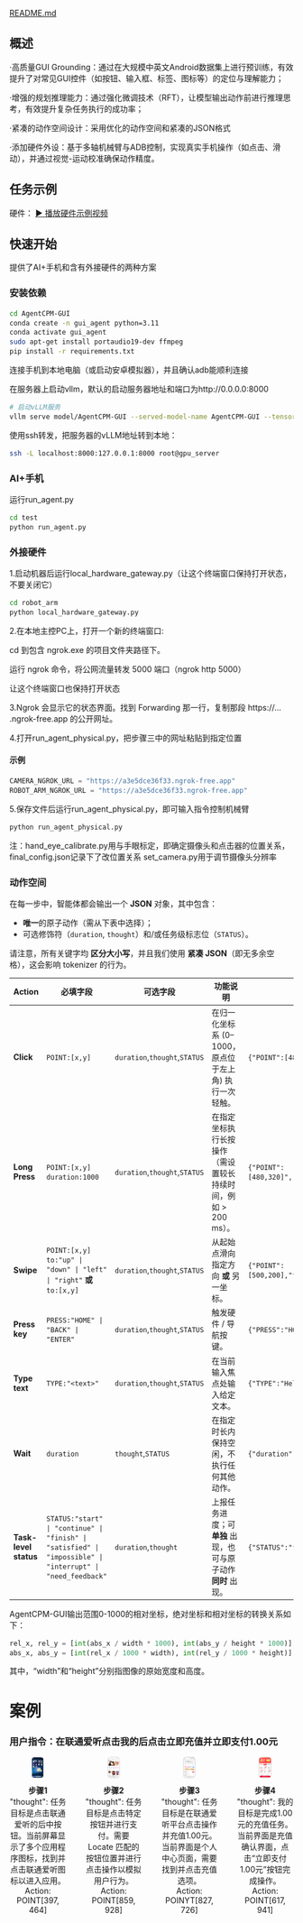 [README.md](https://github.com/user-attachments/files/21789384/README.md)
## 概述
·高质量GUI Grounding：通过在大规模中英文Android数据集上进行预训练，有效提升了对常见GUI控件（如按钮、输入框、标签、图标等）的定位与理解能力；

·增强的规划推理能力：通过强化微调技术（RFT），让模型输出动作前进行推理思考，有效提升复杂任务执行的成功率；

·紧凑的动作空间设计：采用优化的动作空间和紧凑的JSON格式

·添加硬件外设：基于多轴机械臂与ADB控制，实现真实手机操作（如点击、滑动），并通过视觉-运动校准确保动作精度。

## 任务示例
硬件：
[▶ 播放硬件示例视频](硬件示例视频.mp4)

## 快速开始
提供了AI+手机和含有外接硬件的两种方案
### 安装依赖

```bash
cd AgentCPM-GUI
conda create -n gui_agent python=3.11
conda activate gui_agent
sudo apt-get install portaudio19-dev ffmpeg
pip install -r requirements.txt
```

连接手机到本地电脑（或启动安卓模拟器），并且确认adb能顺利连接

在服务器上启动vllm，默认的启动服务器地址和端口为http://0.0.0.0:8000

```bash
# 启动vLLM服务
vllm serve model/AgentCPM-GUI --served-model-name AgentCPM-GUI --tensor_parallel_size 1 --trust-remote-code --limit-mm-per-prompt image=10
```
使用ssh转发，把服务器的vLLM地址转到本地：
```bash
ssh -L localhost:8000:127.0.0.1:8000 root@gpu_server
```
### AI+手机
运行run_agent.py
```bash
cd test
python run_agent.py
```
### 外接硬件
1.启动机器后运行local_hardware_gateway.py（让这个终端窗口保持打开状态，不要关闭它）
```bash
cd robot_arm
python local_hardware_gateway.py
```
2.在本地主控PC上，打开一个新的终端窗口:

cd 到包含 ngrok.exe 的项目文件夹路径下。

运行 ngrok 命令，将公网流量转发 5000 端口（ngrok http 5000）

让这个终端窗口也保持打开状态

3.Ngrok 会显示它的状态界面。找到 Forwarding 那一行，复制那段 https://... .ngrok-free.app 的公开网址。

4.打开run_agent_physical.py，把步骤三中的网址粘贴到指定位置
####  示例
```python
CAMERA_NGROK_URL = "https://a3e5dce36f33.ngrok-free.app"
ROBOT_ARM_NGROK_URL = "https://a3e5dce36f33.ngrok-free.app"
```
5.保存文件后运行run_agent_physical.py，即可输入指令控制机械臂
```bash
python run_agent_physical.py
```
注：hand_eye_calibrate.py用与手眼标定，即确定摄像头和点击器的位置关系，final_config.json记录下了改位置关系
      set_camera.py用于调节摄像头分辨率


### 动作空间

在每一步中，智能体都会输出一个 **JSON** 对象，其中包含：

* **唯一**的原子动作（需从下表中选择）；
* 可选修饰符（`duration`, `thought`）和/或任务级标志位（`STATUS`）。

请注意，所有关键字均 **区分大小写**，并且我们使用 **紧凑 JSON**（即无多余空格），这会影响 tokenizer 的行为。

| Action                | 必填字段                                                                                                        | 可选字段                          | 功能说明                                  | 例子                                     |
| --------------------- | ----------------------------------------------------------------------------------------------------------- | ----------------------------- | ------------------------------------- | -------------------------------------- |
| **Click**             | `POINT:[x,y]`                                                                                               | `duration`,`thought`,`STATUS` | 在归一化坐标系 (0–1000，原点位于左上角) 执行一次轻触。      | `{"POINT":[480,320]}`                  |
| **Long Press**        | `POINT:[x,y]`<br>`duration:1000`                                                                            | `duration`,`thought`,`STATUS` | 在指定坐标执行长按操作（需设置较长持续时间，例如 > 200 ms）。   | `{"POINT":[480,320]","duration":1000}` |
| **Swipe**             | `POINT:[x,y]`<br>`to:"up" \| "down" \| "left" \| "right"` **或** `to:[x,y]`                                  | `duration`,`thought`,`STATUS` | 从起始点滑向指定方向 **或** 另一坐标。                | `{"POINT":[500,200],"to":"down"}`      |
| **Press key**         | `PRESS:"HOME" \| "BACK" \| "ENTER"`                                                                         | `duration`,`thought`,`STATUS` | 触发硬件 / 导航按键。                          | `{"PRESS":"HOME"}`                     |
| **Type text**         | `TYPE:"<text>"`                                                                                             | `duration`,`thought`,`STATUS` | 在当前输入焦点处输入给定文本。                       | `{"TYPE":"Hello, world!"}`             |
| **Wait**              | `duration`                                                                                                  | `thought`,`STATUS`            | 在指定时长内保持空闲，不执行任何其他动作。                 | `{"duration":500}`                     |
| **Task-level status** | `STATUS:"start" \| "continue" \| "finish" \| "satisfied" \| "impossible" \| "interrupt" \| "need_feedback"` | `duration`,`thought`          | 上报任务进度；可 **单独** 出现，也可与原子动作 **同时** 出现。 | `{"STATUS":"finish"}`                  |

AgentCPM-GUI输出范围0-1000的相对坐标，绝对坐标和相对坐标的转换关系如下：
```python
rel_x, rel_y = [int(abs_x / width * 1000), int(abs_y / height * 1000)]
abs_x, abs_y = [int(rel_x / 1000 * width), int(rel_y / 1000 * height)]
```
其中，“width”和“height”分别指图像的原始宽度和高度。

# 案例

### 用户指令：在联通爱听点击我的后点击立即充值并立即支付1.00元

<div style="display: flex; flex-wrap: wrap; gap: 15px; justify-content: space-between; margin-bottom: 20px;">

<div style="width: 20%; min-width: 15px; text-align: center;">
  <img src="image/01.png" style="width: 20%; border: 1px solid #ddd; border-radius: 5px;" />
  <p style="margin-top: 8px; font-size: 14px;">
    <b>步骤1</b><br>
    "thought": 任务目标是点击联通爱听的后中按钮。当前屏幕显示了多个应用程序图标，找到并点击联通爱听图标以进入应用。<br>
    Action: POINT[397, 464]
  </p>
</div>

<div style="width: 20%; min-width: 15px; text-align: center;">
  <img src="image/02.png" style="width: 20%; border: 1px solid #ddd; border-radius: 5px;" />
  <p style="margin-top: 8px; font-size: 14px;">
    <b>步骤2</b><br>
    "thought": 任务目标是点击特定按钮并进行支付。需要 Locate 匹配的按钮位置并进行点击操作以模拟用户行为。<br>
    Action: POINT[859, 928]
  </p>
</div>

<div style="width: 20%; min-width: 15px; text-align: center;">
  <img src="image/03.png" style="width: 20%; border: 1px solid #ddd; border-radius: 5px;" />
  <p style="margin-top: 8px; font-size: 14px;">
    <b>步骤3</b><br>
    "thought": 任务目标是在联通爱听平台点击操作并充值1.00元。当前界面是个人中心页面，需要找到并点击充值选项。<br>
    Action: POINYT[827, 726]
  </p>
</div>

<div style="width: 20%; min-width: 15px; text-align: center;">
  <img src="image/04.png" style="width: 20%; border: 1px solid #ddd; border-radius: 5px;" />
  <p style="margin-top: 8px; font-size: 14px;">
    <b>步骤4</b><br>
    "thought": 我的目标是完成1.00元的充值任务。当前界面是充值确认界面，点击“立即支付1.00元”按钮完成操作。<br>
    Action: POINT[617, 941]
  </p>
</div>

</div>
